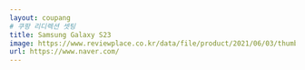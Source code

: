 ```yaml
---
layout: coupang
# 쿠팡 리디렉션 셋팅
title: Samsung Galaxy S23
image: https://www.reviewplace.co.kr/data/file/product/2021/06/03/thumb-987895529_nraxMYRN_9d072379e7324cf5a5647b0ab21334b2f583c328_420x420.jpg
url: https://www.naver.com/
---
```

